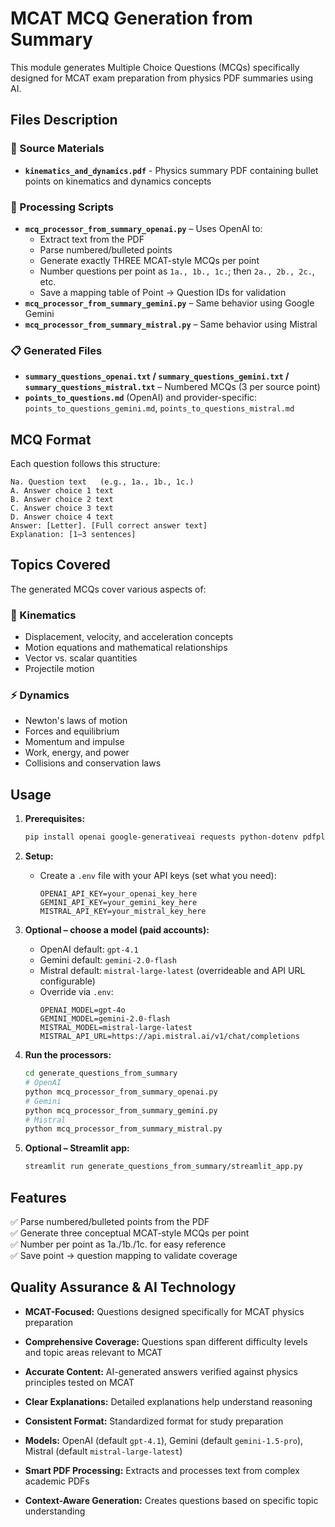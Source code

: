 # MCAT MCQ Generation from Summary

This module generates Multiple Choice Questions (MCQs) specifically designed for MCAT exam preparation from physics PDF summaries using AI.

## Files Description

### 📄 Source Materials
- **`kinematics_and_dynamics.pdf`** - Physics summary PDF containing bullet points on kinematics and dynamics concepts

### 🤖 Processing Scripts
- **`mcq_processor_from_summary_openai.py`** – Uses OpenAI to:
  - Extract text from the PDF
  - Parse numbered/bulleted points
  - Generate exactly THREE MCAT-style MCQs per point
  - Number questions per point as `1a., 1b., 1c.`; then `2a., 2b., 2c.`, etc.
  - Save a mapping table of Point → Question IDs for validation
- **`mcq_processor_from_summary_gemini.py`** – Same behavior using Google Gemini
- **`mcq_processor_from_summary_mistral.py`** – Same behavior using Mistral

### 📋 Generated Files
- **`summary_questions_openai.txt` / `summary_questions_gemini.txt` / `summary_questions_mistral.txt`** – Numbered MCQs (3 per source point)
- **`points_to_questions.md`** (OpenAI) and provider-specific: `points_to_questions_gemini.md`, `points_to_questions_mistral.md`

## MCQ Format

Each question follows this structure:
```
Na. Question text   (e.g., 1a., 1b., 1c.)
A. Answer choice 1 text
B. Answer choice 2 text
C. Answer choice 3 text
D. Answer choice 4 text
Answer: [Letter]. [Full correct answer text]
Explanation: [1–3 sentences]
```

## Topics Covered

The generated MCQs cover various aspects of:

### 🎯 Kinematics
- Displacement, velocity, and acceleration concepts
- Motion equations and mathematical relationships
- Vector vs. scalar quantities
- Projectile motion

### ⚡ Dynamics
- Newton's laws of motion
- Forces and equilibrium
- Momentum and impulse
- Work, energy, and power
- Collisions and conservation laws

## Usage

1. **Prerequisites:**
   ```bash
   pip install openai google-generativeai requests python-dotenv pdfplumber
   ```

2. **Setup:**
   - Create a `.env` file with your API keys (set what you need):
     ```
     OPENAI_API_KEY=your_openai_key_here
     GEMINI_API_KEY=your_gemini_key_here
     MISTRAL_API_KEY=your_mistral_key_here
     ```

3. **Optional – choose a model (paid accounts):**
   - OpenAI default: `gpt-4.1`
   - Gemini default: `gemini-2.0-flash`
   - Mistral default: `mistral-large-latest` (overrideable and API URL configurable)
   - Override via `.env`:
     ```
     OPENAI_MODEL=gpt-4o
     GEMINI_MODEL=gemini-2.0-flash
     MISTRAL_MODEL=mistral-large-latest
     MISTRAL_API_URL=https://api.mistral.ai/v1/chat/completions
     ```

4. **Run the processors:**
   ```bash
   cd generate_questions_from_summary
   # OpenAI
   python mcq_processor_from_summary_openai.py
   # Gemini
   python mcq_processor_from_summary_gemini.py
   # Mistral
   python mcq_processor_from_summary_mistral.py
   ```

5. **Optional – Streamlit app:**
   ```bash
   streamlit run generate_questions_from_summary/streamlit_app.py
   ```

## Features

✅ Parse numbered/bulleted points from the PDF  
✅ Generate three conceptual MCAT-style MCQs per point  
✅ Number per point as 1a./1b./1c. for easy reference  
✅ Save point → question mapping to validate coverage  

## Quality Assurance & AI Technology

- **MCAT-Focused:** Questions designed specifically for MCAT physics preparation
- **Comprehensive Coverage:** Questions span different difficulty levels and topic areas relevant to MCAT
- **Accurate Content:** AI-generated answers verified against physics principles tested on MCAT
- **Clear Explanations:** Detailed explanations help understand reasoning
- **Consistent Format:** Standardized format for study preparation

- **Models:** OpenAI (default `gpt-4.1`), Gemini (default `gemini-1.5-pro`), Mistral (default `mistral-large-latest`)
- **Smart PDF Processing:** Extracts and processes text from complex academic PDFs
- **Context-Aware Generation:** Creates questions based on specific topic understanding

